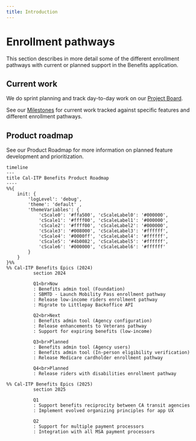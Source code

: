 ```yaml
---
title: Introduction
---
```


# Enrollment pathways

This section describes in more detail some of the different enrollment pathways with current or planned support in the Benefits application.

## Current work

We do sprint planning and track day-to-day work on our [Project Board][board].

See our [Milestones][milestones] for current work tracked against specific features and different enrollment pathways.

## Product roadmap

See our Product Roadmap for more information on planned feature development and prioritization.

```mermaid
timeline
---
title Cal-ITP Benefits Product Roadmap
----
%%{
    init: {
        'logLevel': 'debug',
        'theme': 'default' ,
        'themeVariables': {
            'cScale0': '#ffa500', 'cScaleLabel0': '#000000',
            'cScale1': '#ffff00', 'cScaleLabel1': '#000000',
            'cScale2': '#ffff00', 'cScaleLabel2': '#000000',
            'cScale3': '#008000', 'cScaleLabel3': '#ffffff',
            'cScale4': '#0000ff', 'cScaleLabel4': '#ffffff',
            'cScale5': '#4b0082', 'cScaleLabel5': '#ffffff',
            'cScale6': '#000000', 'cScaleLabel6': '#ffffff'
        }
    } 
}%%
%% Cal-ITP Benefits Epics (2024)
          section 2024
          
          Q1<br>Now
          : Benefits admin tool (Foundation)
          : SBMTD - Launch Mobility Pass enrollment pathway
          : Release low-income riders enrollment pathway
          : Migrate to Littlepay Backoffice API
          
          Q2<br>Next  
          : Benefits admin tool (Agency configuration) 
          : Release enhancements to Veterans pathway
          : Support for expiring benefits (low-income)

          Q3<br>Planned 
          : Benefits admin tool (Agency users)
          : Benefits admin tool (In-person eligibility verification)
          : Release Medicare cardholder enrollment pathway
          
          Q4<br>Planned
          : Release riders with disabilities enrollment pathway

%% Cal-ITP Benefits Epics (2025)
          section 2025
          
          Q1
          : Support benefits reciprocity between CA transit agencies
          : Implement evolved organizing principles for app UX

          Q2
          : Support for multiple payment processors
          : Integration with all MSA payment processors
```
[board]: https://github.com/orgs/cal-itp/projects/8/views/1
[milestones]: https://github.com/cal-itp/benefits/milestones
